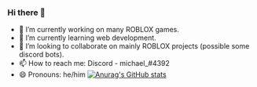 ### Hi there 👋

- 🔭 I’m currently working on many ROBLOX games.
- 🌱 I’m currently learning web development.
- 👯 I’m looking to collaborate on mainly ROBLOX projects (possible some discord bots).
- 📫 How to reach me: Discord - michael_#4392
- 😄 Pronouns: he/him
[![Anurag's GitHub stats](https://github-readme-stats.vercel.app/api?username=michaelrbx)](https://github.com/anuraghazra/github-readme-stats)
